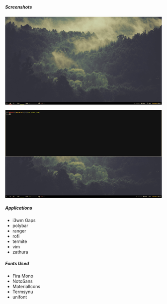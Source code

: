 ##### Screenshots
![Alt text](https://github.com/tehnatural1/dots/blob/master/screen_2018_09_20.png "Desktop")

![Alt text](https://github.com/tehnatural1/dots/blob/master/screen_2018_09_21.png "Scratchpad")


##### Applications
- i3wm Gaps
- polybar
- ranger
- rofi
- termite
- vim
- zathura

##### Fonts Used
- Fira Mono
- NotoSans
- MaterialIcons
- Termsynu
- unifont

